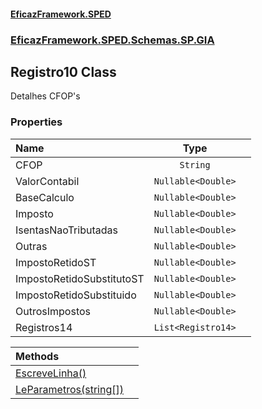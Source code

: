 #### [EficazFramework.SPED](EficazFrameworkSPED.md 'EficazFramework SPED')
### [EficazFramework.SPED.Schemas.SP.GIA](EficazFramework.SPED.Schemas.SP.GIA.md 'EficazFramework.SPED.Schemas.SP.GIA')

## Registro10 Class

Detalhes CFOP's
### Properties

| Name | Type | |
| :--- | :---: | :--- |
| CFOP | `String` |  |
| ValorContabil | `Nullable<Double>` |  |
| BaseCalculo | `Nullable<Double>` |  |
| Imposto | `Nullable<Double>` |  |
| IsentasNaoTributadas | `Nullable<Double>` |  |
| Outras | `Nullable<Double>` |  |
| ImpostoRetidoST | `Nullable<Double>` |  |
| ImpostoRetidoSubstitutoST | `Nullable<Double>` |  |
| ImpostoRetidoSubstituido | `Nullable<Double>` |  |
| OutrosImpostos | `Nullable<Double>` |  |
| Registros14 | `List<Registro14>` |  |

| Methods | |
| :--- | :--- |
| [EscreveLinha()](EficazFramework.SPED.Schemas.SP.GIA/Registro10/EscreveLinha().md 'EficazFramework.SPED.Schemas.SP.GIA.Registro10.EscreveLinha()') | |
| [LeParametros(string[])](EficazFramework.SPED.Schemas.SP.GIA/Registro10/LeParametros(string[]).md 'EficazFramework.SPED.Schemas.SP.GIA.Registro10.LeParametros(string[])') | |
